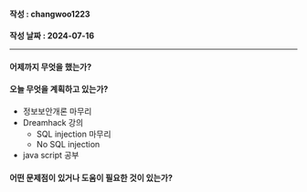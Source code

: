 #### 작성 : changwoo1223
**작성 날짜 : 2024-07-16**

---
#### 어제까지 무엇을 했는가?


#### 오늘 무엇을 계획하고 있는가?
- 정보보안개론 마무리
- Dreamhack 강의
  - SQL injection 마무리
  - No SQL injection 
- java script 공부 
#### 어떤 문제점이 있거나 도움이 필요한 것이 있는가?